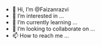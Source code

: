 - 👋 Hi, I’m @Faizanrazvi
- 👀 I’m interested in ...
- 🌱 I’m currently learning ...
- 💞️ I’m looking to collaborate on ...
- 📫 How to reach me ...

<!---
Faizanrazvi/Faizanrazvi is a ✨ special ✨ repository because its `README.md` (this file) appears on your GitHub profile.
You can click the Preview link to take a look at your changes.
--->

